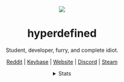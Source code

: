 <div align="center">
<img src="https://legoshi.moe/img/banner.jpg"/>
<h1>hyperdefined</h1>

Student, developer, furry, and complete idiot.

<a href="https://reddit.com/user/hyperdefined">Reddit</a> | <a href="https://keybase.io/deactivated">Keybase</a> | <a href="https://hyper.lol">Website</a> | <a href="https://discord.bio/p/hyperdefined">Discord</a> | <a href="https://steamcommunity.com/id/hyperdefined/">Steam</a>

<details>
  <summary>Stats</summary><br>
  
  ![](https://komarev.com/ghpvc/?username=hyperdefined&color=blue)
  
  ![hyperdefineds's github stats](https://github-readme-stats.vercel.app/api?username=hyperdefined&count_private=true&show_icons=true&theme=tokyonight&disable_animations=true&include_all_commits=true)

<!--START_SECTION:waka-->
```text
Week: 31 August, 2021 - 06 September, 2021

Java       2 hrs 43 mins   ⣿⣿⣿⣿⣿⣿⣿⣿⣿⣿⣿⣿⣿⣿⣿⣿⣿⣤⣀⣀⣀⣀⣀⣀⣀   69.62 % 
XML        1 hr 4 mins     ⣿⣿⣿⣿⣿⣿⣷⣀⣀⣀⣀⣀⣀⣀⣀⣀⣀⣀⣀⣀⣀⣀⣀⣀⣀   27.42 % 
Markdown   6 mins          ⣶⣀⣀⣀⣀⣀⣀⣀⣀⣀⣀⣀⣀⣀⣀⣀⣀⣀⣀⣀⣀⣀⣀⣀⣀   02.96 % 
```
<!--END_SECTION:waka-->
</details>
</div>
